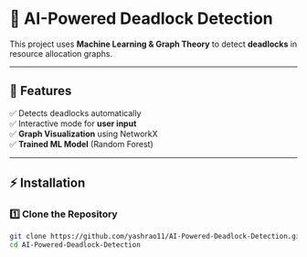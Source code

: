 # 🚀 AI-Powered Deadlock Detection

This project uses **Machine Learning & Graph Theory** to detect **deadlocks** in resource allocation graphs.

---

## 📌 Features  
✅ Detects deadlocks automatically  
✅ Interactive mode for **user input**  
✅ **Graph Visualization** using NetworkX  
✅ **Trained ML Model** (Random Forest)  

---

## ⚡ Installation  

### 1️⃣ Clone the Repository  
```sh
git clone https://github.com/yashrao11/AI-Powered-Deadlock-Detection.git
cd AI-Powered-Deadlock-Detection
